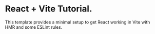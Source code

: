 # React + Vite Tutorial.

This template provides a minimal setup to get React working in Vite with HMR and some ESLint rules.


